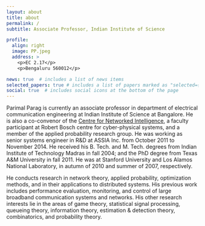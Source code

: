 ```yaml
---
layout: about
title: about
permalink: /
subtitle: Associate Professor, Indian Institute of Science

profile:
  align: right
  image: PP.jpeg
  address: >
    <p>EC 2.17</p>
    <p>Bengaluru 560012</p>

news: true  # includes a list of news items
selected_papers: true # includes a list of papers marked as "selected={true}"
social: true  # includes social icons at the bottom of the page
---
```


Parimal Parag is currently an associate professor in department of electrical communication engineering at Indian Institute of Science at Bangalore. He is also a co-convenor of the [Centre for Networked Intelligence](https://cni.iisc.ac.in), a faculty participant at Robert Bosch centre for cyber-physical systems, and a member of the applied probability research group. He was working as senior systems engineer in R&D at ASSIA Inc. from October 2011 to November 2014. He received his B. Tech. and M. Tech. degrees from Indian Institute of Technology Madras in fall 2004; and the PhD degree from Texas A&M University in fall 2011. He was at Stanford University and Los Alamos National Laboratory, in autumn of 2010 and summer of 2007, respectively.

He conducts research in network theory, applied probability, optimization methods, and in their applications to distributed systems. His previous work includes performance evaluation, monitoring, and control of large broadband communication systems and networks. His other research interests lie in the areas of game theory, statistical signal processing, queueing theory, information theory, estimation & detection theory, combinatorics, and probability theory.
